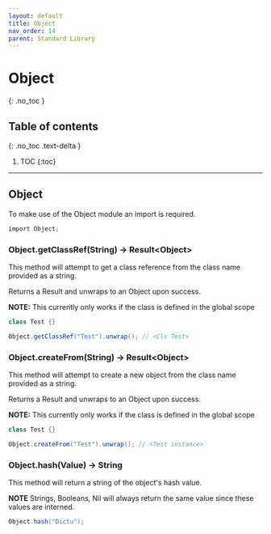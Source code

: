 ```yaml
---
layout: default
title: Object
nav_order: 14
parent: Standard Library
---
```


# Object
{: .no_toc }

## Table of contents
{: .no_toc .text-delta }

1. TOC
{:toc}

---

## Object

To make use of the Object module an import is required.

```cs
import Object;
```

### Object.getClassRef(String) -> Result\<Object>

This method will attempt to get a class reference from the class name provided as a string.

Returns a Result and unwraps to an Object upon success.

**NOTE:** This currently only works if the class is defined in the global scope

```cs
class Test {}

Object.getClassRef("Test").unwrap(); // <Cls Test>
```

### Object.createFrom(String) -> Result\<Object>

This method will attempt to create a new object from the class name provided as a string.

Returns a Result and unwraps to an Object upon success.

**NOTE:** This currently only works if the class is defined in the global scope

```cs
class Test {}

Object.createFrom("Test").unwrap(); // <Test instance>
```

### Object.hash(Value) -> String

This method will return a string of the object's hash value.

**NOTE** Strings, Booleans, Nil will always return the same value since these values are interned.

```cs
Object.hash("Dictu");
```
